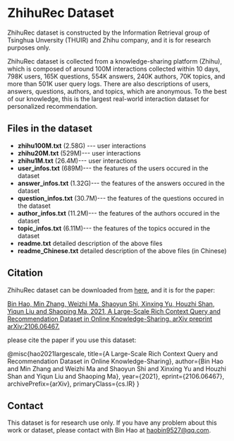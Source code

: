 # ZhihuRec Dataset
ZhihuRec dataset is constructed by the Information Retrieval group of Tsinghua Unversity (THUIR) and Zhihu company, and it is for research purposes only.

ZhihuRec dataset is collected from a knowledge-sharing platform (Zhihu), which is composed of around 100M interactions collected within 10 days, 798K users, 165K questions, 554K answers, 240K authors, 70K topics, and more than 501K user query logs. There are also descriptions of users, answers, questions, authors, and topics, which are anonymous. To the best of our knowledge, this is the largest real-world interaction dataset for personalized recommendation.

## Files in the dataset
- **zhihu100M.txt**       (2.58G) ---                       user interactions
- **zhihu20M.txt**                    (529M)---                          user interactions
- **zhihu1M.txt**                     (26.4M)---                         user interactions
- **user_infos.txt**                  (689M)---                the features of the users occured in the dataset   
- **answer_infos.txt**                (1.32G)---               the features of the answers occured in the dataset  
- **question_infos.txt**             (30.7M)---               the features of the questions occured in the dataset        
- **author_infos.txt**                (11.2M)---               the features of the authors occured in the dataset 
- **topic_infos.txt**                 (6.11M)---               the features of the topics occured in the dataset
- **readme.txt**                                               detailed description of the above files                              
- **readme_Chinese.txt**                                       detailed description of the above files (in Chinese) 

## Citation

ZhihuRec dataset can be downloaded from [here](https://cloud.tsinghua.edu.cn/d/d6c045c55aa14bb39ebc/), and it is for the paper:

[Bin Hao, Min Zhang, Weizhi Ma, Shaoyun Shi, Xinxing Yu, Houzhi Shan, Yiqun Liu and Shaoping Ma, 2021, A Large-Scale Rich Context Query and Recommendation Dataset in Online Knowledge-Sharing. arXiv preprint arXiv:2106.06467.](https://arxiv.org/abs/2106.06467)

please cite the paper if you use this dataset:

@misc{hao2021largescale,
      title={A Large-Scale Rich Context Query and Recommendation Dataset in Online Knowledge-Sharing}, 
      author={Bin Hao and Min Zhang and Weizhi Ma and Shaoyun Shi and Xinxing Yu and Houzhi Shan and Yiqun Liu and Shaoping Ma},
      year={2021},
      eprint={2106.06467},
      archivePrefix={arXiv},
      primaryClass={cs.IR}
}

## Contact
This dataset is for research use only.
If you have any problem about this work or dataset, please contact with Bin Hao at haobin9527@qq.com.
